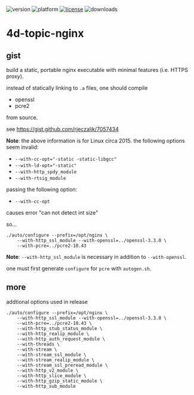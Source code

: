 ![version](https://img.shields.io/badge/version-20%2B-E23089)
![platform](https://img.shields.io/static/v1?label=platform&message=mac-intel%20|%20mac-arm%20|%20win-64&color=blue)
[![license](https://img.shields.io/github/license/miyako/4d-topic-nginx)](LICENSE)
![downloads](https://img.shields.io/github/downloads/miyako/4d-topic-nginx/total)

# 4d-topic-nginx

## gist

build a static, portable nginx executable with minimal features (i.e. HTTPS proxy).

instead of statically linking to `.a` files, one should compile 

* openssl
* pcre2

from source.

see https://gist.github.com/rjeczalik/7057434

**Note**: the above information is for Linux circa 2015. the following options seem invalid:

* `--with-cc-opt="-static -static-libgcc"`
* `--with-ld-opt="-static"`
* `--with-http_spdy_module`
* `--with-rtsig_module`

passing the following option:

* `--with-cc-opt`

causes error "can not detect int size"

so...

```
./auto/configure --prefix=/opt/nginx \
    --with-http_ssl_module --with-openssl=../openssl-3.3.0 \
    --with-pcre=../pcre2-10.43
```

**Note**: `--with-http_ssl_module` is necessary in addition to `--with-openssl`.

one must first generate `configure` for `pcre` with `autogen.sh`.

## more

addtional options used in release

```
./auto/configure --prefix=/opt/nginx \
    --with-http_ssl_module --with-openssl=../openssl-3.3.0 \
    --with-pcre=../pcre2-10.43 \
    --with-http_stub_status_module \
    --with-http_realip_module \
    --with-http_auth_request_module \
    --with-threads \
    --with-stream \
    --with-stream_ssl_module \
    --with-stream_realip_module \
    --with-stream_ssl_preread_module \
    --with-http_v2_module \
    --with-http_slice_module \
    --with-http_gzip_static_module \
    --with-http_sub_module
```
